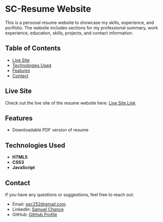 # SC-Resume Website
This is a personal resume website to showcase my skills, experience, and portfolio. The website includes sections for my professional summary, work experience, education, skills, projects, and contact information.
## Table of Contents
- [Live Site](#live-site)
- [Technologies Used](#technologies-used)
- [Features](#features)
- [Contact](#contact)
<!-- - [Installation](#installation) -->
<!-- - [Usage](#usage) -->
<!-- - [Contributing](#contributing) -->
<!-- - [License](#license) -->
## Live Site
Check out the live site of the resume website here: [Live Site Link](https://sam.nullexport.com)
 ## Features
- Downloadable PDF version of resume
## Technologies Used
- **HTML5**
- **CSS3** 
- **JavaScript**
<!-- (with Flexbox/Grid) -->

<!-- - **Node.js** & **Express** (optional, for backend/contact form)
- **EmailJS** (for handling contact form submissions) -->
<!-- - **React.js** (optional, for dynamic content)
- **Bootstrap** (optional, for responsive design) -->
<!-- ## Installation
To run this website locally, follow these steps:
1. Clone the repository:
   ```bash
   git clone https://github.com/your-username/resume-website.git
   ```
2. Navigate into the project directory:
   ```bash
   cd resume-website
   ```
3. If using a backend (Node.js), install the required dependencies:
   ```bash
   npm install
   ```
## Usage
To start the website locally:
1. For a static version (without backend):
   Just open `index.html` in your browser.
2. For a full-stack version (with backend):
   ```bash
   npm start
   ```
The website will be running on `http://localhost:3000`.
## Contributing
If you'd like to contribute to this project:
1. Fork the repository
2. Create a feature branch (`git checkout -b feature-branch-name`)
3. Commit your changes (`git commit -m 'Add some feature'`)
4. Push to the branch (`git push origin feature-branch-name`)
5. Open a Pull Request
## License
This project is licensed under the MIT License - see the [LICENSE](LICENSE) file for details. -->
## Contact
If you have any questions or suggestions, feel free to reach out:
- Email: sec252@gmail.com
- LinkedIn: [Samuel Chance](https://www.linkedin.com/in/secii/)
- GitHub: [GitHub Profile](https://github.com/sec252)
